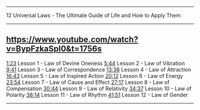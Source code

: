 **********************************************************************
12 Universal Laws - The Ultimate Guide of Life and How to Apply Them
**********************************************************************
https://www.youtube.com/watch?v=BypFzkaSpI0&t=1756s
---
[1:23](https://www.youtube.com/watch?v=BypFzkaSpI0&t=83s) Lesson 1 - Law of Devine Oneness
[5:44](https://www.youtube.com/watch?v=BypFzkaSpI0&t=344s) Lesson 2 - Law of Vibration
[9:41](https://www.youtube.com/watch?v=BypFzkaSpI0&t=581s) Lesson 3 - Law of Correspondence
[13:36](https://www.youtube.com/watch?v=BypFzkaSpI0&t=816s) Lesson 4 - Law of Attraction
[16:43](https://www.youtube.com/watch?v=BypFzkaSpI0&t=1003s) Lesson 5 - Law of Inspired Action
[20:12](https://www.youtube.com/watch?v=BypFzkaSpI0&t=1212s) Lesson 6 - Law of Energy
[23:54](https://www.youtube.com/watch?v=BypFzkaSpI0&t=1434s) Lesson 7 - Law of Cause and Effect
[27:17](https://www.youtube.com/watch?v=BypFzkaSpI0&t=1637s) Lesson 8 - Law of Compensation
[30:44](https://www.youtube.com/watch?v=BypFzkaSpI0&t=1844s) Lesson 9 - Law of Relativity
[34:37](https://www.youtube.com/watch?v=BypFzkaSpI0&t=2077s) Lesson 10 - Law of Polarity
[38:14](https://www.youtube.com/watch?v=BypFzkaSpI0&t=2294s) Lesson 11 - Law of Rhythm
[41:51](https://www.youtube.com/watch?v=BypFzkaSpI0&t=2511s) Lesson 12 - Law of Gender

---
